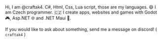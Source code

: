 Hi, I am @craftak4. C#, Html, Css, Lua script, those are my languages. 😄 I am Czech programmer. 🇨🇿 I create apps, websites and games with Godot 🎮, Asp.NET 🌐 and .NET Maui 📱. 

If you would like to ask about something, send me a message on discord! ( `craftak4` )
